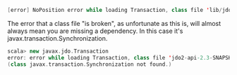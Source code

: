 ```scala
[error] NoPosition error while loading Transaction, class file 'lib/jdo2-api-2.3-SNAPSHOT.jar(javax/jdo/Transaction.class)' is broken
```

The error that a class file "is broken", as unfortunate as this is, will almost always mean you are missing a dependency.  In this case it's javax.transaction.Synchronization.
```scala
scala> new javax.jdo.Transaction
error: error while loading Transaction, class file 'jdo2-api-2.3-SNAPSHOT.jar(javax/jdo/Transaction.class)' is broken
(class javax.transaction.Synchronization not found.)
```

